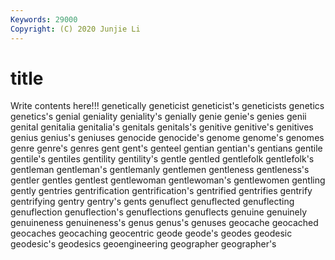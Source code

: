 ```yaml
---
Keywords: 29000
Copyright: (C) 2020 Junjie Li
---
```


# title

Write contents here!!!
genetically 
geneticist 
geneticist's 
geneticists 
genetics
genetics's 
genial 
geniality 
geniality's 
genially 
genie 
genie's 
genies 
genii 
genital
genitalia 
genitalia's 
genitals 
genitals's 
genitive 
genitive's 
genitives 
genius 
genius's 
geniuses
genocide 
genocide's 
genome 
genome's 
genomes 
genre 
genre's 
genres 
gent 
gent's
genteel 
gentian 
gentian's 
gentians 
gentile 
gentile's 
gentiles 
gentility 
gentility's 
gentle
gentled 
gentlefolk 
gentlefolk's 
gentleman 
gentleman's 
gentlemanly 
gentlemen 
gentleness 
gentleness's 
gentler
gentles 
gentlest 
gentlewoman 
gentlewoman's 
gentlewomen 
gentling 
gently 
gentries 
gentrification 
gentrification's
gentrified 
gentrifies 
gentrify 
gentrifying 
gentry 
gentry's 
gents 
genuflect 
genuflected 
genuflecting
genuflection 
genuflection's 
genuflections 
genuflects 
genuine 
genuinely 
genuineness 
genuineness's 
genus 
genus's
genuses 
geocache 
geocached 
geocaches 
geocaching 
geocentric 
geode 
geode's 
geodes 
geodesic
geodesic's 
geodesics 
geoengineering 
geographer 
geographer's 
